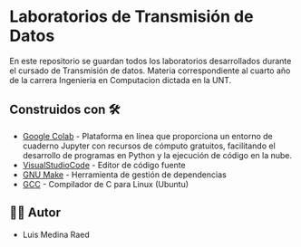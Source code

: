 # Laboratorios de Transmisión de Datos

En este repositorio se guardan todos los laboratorios desarrollados durante el cursado de Transmisión de datos. Materia correspondiente al cuarto año de la carrera Ingenieria en Computacion dictada en la UNT.

## Construidos con 🛠️

* [Google Colab](https://colab.research.google.com/?hl=es) - Plataforma en línea que proporciona un entorno de cuaderno Jupyter con recursos de cómputo gratuitos, facilitando el desarrollo de programas en Python y la ejecución de código en la nube.
* [VisualStudioCode](https://code.visualstudio.com/) - Editor de código fuente
* [GNU Make](https://www.gnu.org/software/make/) - Herramienta de gestión de dependencias
* [GCC](https://gcc.gnu.org/) - Compilador de C para Linux (Ubuntu)

## 👨‍💻 Autor

- Luis Medina Raed